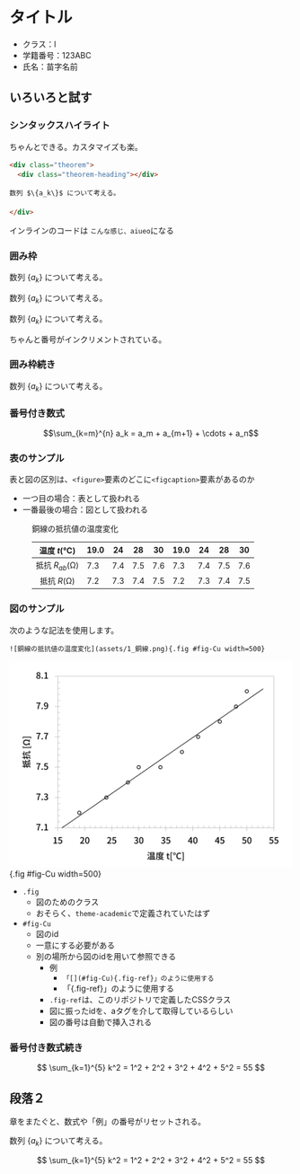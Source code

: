 # タイトル



<div class="author">


- クラス：l
- 学籍番号：123ABC
- 氏名：苗字名前

</div>

## いろいろと試す

### シンタックスハイライト

ちゃんとできる。カスタマイズも楽。

```html title=testあああ.html
<div class="theorem">
  <div class="theorem-heading"></div>

数列 $\{a_k\}$ について考える。

</div>
```

インラインのコードは `こんな感じ、aiueo`になる

  ### 囲み枠

<div class="theorem">
<div class="theorem-heading"></div>

数列 $\{a_k\}$ について考える。

</div>

<div class="theorem">
<div class="theorem-heading"></div>

数列 $\{a_k\}$ について考える。

</div>

<div class="theorem">
<div class="theorem-heading"></div>

数列 $\{a_k\}$ について考える。

</div>

ちゃんと番号がインクリメントされている。

### 囲み枠続き

<div class="theorem">
<div class="theorem-heading"></div>

数列 $\{a_k\}$ について考える。

</div>

### 番号付き数式

<div class="equation">

$$\sum_{k=m}^{n} a_k = a_m + a_{m+1} + \cdots + a_n$$

</div>

### 表のサンプル

表と図の区別は、`<figure>`要素のどこに`<figcaption>`要素があるのか

- 一つ目の場合：表として扱われる
- 一番最後の場合：図として扱われる

<figure class="table">
<figcaption>銅線の抵抗値の温度変化</figcaption>

|   温度 $t$(℃)    | 19.0 | 24  | 28  | 30  | 19.0 | 24  | 28  | 30  |
| :--------------: | ---- | --- | --- | --- | ---- | --- | --- | --- |
| 抵抗 $R_{ab}$(Ω) | 7.3  | 7.4 | 7.5 | 7.6 | 7.3  | 7.4 | 7.5 | 7.6 |
|   抵抗 $R$(Ω)    | 7.2  | 7.3 | 7.4 | 7.5 | 7.2  | 7.3 | 7.4 | 7.5 |

</figure>

### 図のサンプル

次のような記法を使用します。

```
![銅線の抵抗値の温度変化](assets/1_銅線.png){.fig #fig-Cu width=500}
```

![銅線の抵抗値の温度変化](assets/1_銅線.png){.fig #fig-Cu width=500}

- `.fig`
  - 図のためのクラス
  - おそらく、`theme-academic`で定義されていたはず
- `#fig-Cu`
  - 図のid
  - 一意にする必要がある
  - 別の場所から図のidを用いて参照できる
    - 例
      - `「[](#fig-Cu){.fig-ref}」のように使用する`
      - 「[](#fig-Cu){.fig-ref}」のように使用する
    - `.fig-ref`は、このリポジトリで定義したCSSクラス
    - 図に振ったidを、aタグを介して取得しているらしい
    - 図の番号は自動で挿入される

### 番号付き数式続き

<div class="equation">

$$
\sum_{k=1}^{5} k^2 = 1^2 + 2^2 + 3^2 + 4^2 + 5^2 = 55
$$

</div>

## 段落２

章をまたぐと、数式や「例」の番号がリセットされる。

<div class="theorem">
<div class="theorem-heading"></div>

数列 $\{a_k\}$ について考える。

</div>

<div class="equation">

$$
\sum_{k=1}^{5} k^2 = 1^2 + 2^2 + 3^2 + 4^2 + 5^2 = 55
$$

</div>
